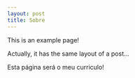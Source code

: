```yaml
---
layout: post
title: Sobre
---
```


This is an example page!

Actually, it has the same layout of a post...

Esta página será o meu curriculo!